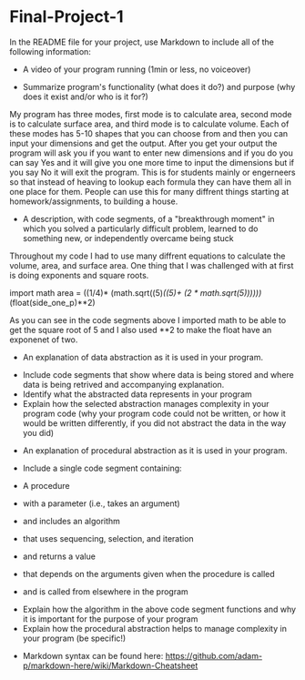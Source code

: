 # Final-Project-1

In the README file for your project, use Markdown to include all of the following information:

* A video of your program running (1min or less, no voiceover)

* Summarize program's functionality (what does it do?) and purpose (why does it exist and/or who is it for?)

My program has three modes, first mode is to calculate area, second mode is to calculate surface area, and third mode is to calculate volume. Each of these modes has 5-10 shapes that you can choose from and then you can input your dimensions and get the output. After you get your output the program will ask you if you want to enter new dimensions and if you do you can say Yes and it will give you one more time to input the dimensions but if you say No it will exit the program. This is for students mainly or engerneers so that instead of heaving to lookup each formula they can have them all in one place for them. People can use this for many diffrent things starting at homework/assignments, to building a house.

* A description, with code segments, of a "breakthrough moment" in which you solved a particularly difficult problem, learned to do something new, or independently overcame being stuck

Throughout my code I had to use many diffrent equations to calculate the volume, area, and surface area. One thing that I was challenged with at first is doing exponents and square roots. 

import math
area = ((1/4)* (math.sqrt((5)*((5)+ (2 * math.sqrt(5))))))* (float(side_one_p)**2)

As you can see in the code segments above I imported math to be able to get the square root of 5 and I also used **2 to make the float have an exponenet of two.



* An explanation of data abstraction as it is used in your program.
- Include code segments that show where data is being stored and where data is being retrived and accompanying explanation.
- Identify what the abstracted data represents in your program
- Explain how the selected abstraction manages complexity in your program code (why your program code could not be written, or how it would be written differently, if you did not abstract the data in the way you did)
* An explanation of procedural abstraction as it is used in your program.
- Include a single code segment containing:
* A procedure
- with a parameter (i.e., takes an argument)
* and includes an algorithm
- that uses sequencing, selection, and iteration
* and returns a value
- that depends on the arguments given when the procedure is called
* and is called from elsewhere in the program
- Explain how the algorithm in the above code segment functions and why it is important for the purpose of your program
- Explain how the procedural abstraction helps to manage complexity in your program (be specific!)
* Markdown syntax can be found here: https://github.com/adam-p/markdown-here/wiki/Markdown-Cheatsheet
